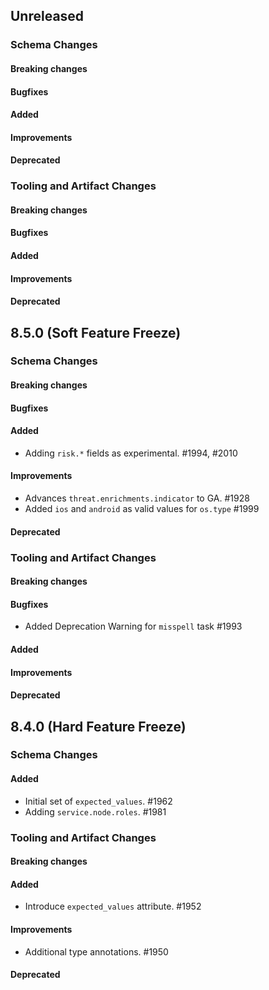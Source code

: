 <!-- When adding an entry to the Changelog:

- Please follow the Keep a Changelog: http://keepachangelog.com/ guidelines.
- Please insert your changelog line ordered by PR ID.
- Make sure you add your entry to the correct section (schema or tooling).

Thanks, you're awesome :-) -->

## Unreleased

### Schema Changes

#### Breaking changes

#### Bugfixes

#### Added

#### Improvements

#### Deprecated

### Tooling and Artifact Changes

#### Breaking changes

#### Bugfixes

#### Added

#### Improvements

#### Deprecated

## 8.5.0 (Soft Feature Freeze)

### Schema Changes

#### Breaking changes

#### Bugfixes

#### Added

* Adding `risk.*` fields as experimental. #1994, #2010

#### Improvements

* Advances `threat.enrichments.indicator` to GA. #1928
* Added `ios` and `android` as valid values for `os.type` #1999

#### Deprecated

### Tooling and Artifact Changes

#### Breaking changes

#### Bugfixes

* Added Deprecation Warning for `misspell` task #1993

#### Added

#### Improvements

#### Deprecated

## 8.4.0 (Hard Feature Freeze)

### Schema Changes

#### Added

* Initial set of `expected_values`. #1962
* Adding `service.node.roles`. #1981

### Tooling and Artifact Changes

#### Breaking changes

#### Added

* Introduce `expected_values` attribute. #1952

#### Improvements

* Additional type annotations. #1950

#### Deprecated

<!-- All empty sections:

## Unreleased

### Schema Changes

#### Breaking changes

#### Bugfixes

#### Added

#### Improvements

#### Deprecated

### Tooling and Artifact Changes

#### Breaking changes

#### Bugfixes

#### Added

#### Improvements

#### Deprecated

-->
